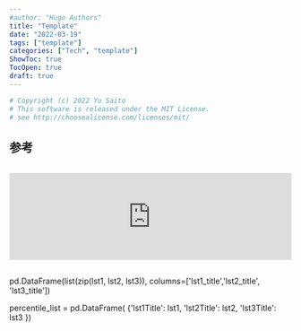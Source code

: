 ```yaml
---
#author: "Hugo Authors"
title: "Template"
date: "2022-03-19"
tags: ["template"]
categories: ["Tech", "template"]
ShowToc: true
TocOpen: true
draft: true
---
```


```python
# Copyright (c) 2022 Yu Saito
# This software is released under the MIT License.
# see http://choosealicense.com/licenses/mit/
```

## 参考

<iframe class="hatenablogcard" style="width:100%;height:155px;margin:15px 0;max-width:560px;" title="PIL IOError: image file truncated with big images" src="https://hatenablog-parts.com/embed?url=https://stackoverflow.com/questions/12984426/pil-ioerror-image-file-truncated-with-big-images" frameborder="0" scrolling="no"></iframe>

pd.DataFrame(list(zip(lst1, lst2, lst3)),
columns=['lst1_title','lst2_title', 'lst3_title'])

percentile_list = pd.DataFrame(
{'lst1Title': lst1,
'lst2Title': lst2,
'lst3Title': lst3
})
